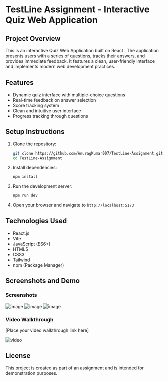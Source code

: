 # TestLine Assignment - Interactive Quiz Web Application

## Project Overview
This is an interactive Quiz Web Application built on React . The application presents users with a series of questions, tracks their answers, and provides immediate feedback. It features a clean, user-friendly interface and implements modern web development practices.

## Features
- Dynamic quiz interface with multiple-choice questions
- Real-time feedback on answer selection
- Score tracking system
- Clean and intuitive user interface
- Progress tracking through questions
  
## Setup Instructions
1. Clone the repository:
   ```bash
   git clone https://github.com/AnuragKumar007/TestLine-Assignment.git
   cd TestLine-Assignment
   ```

2. Install dependencies:
   ```bash
   npm install
   ```

3. Run the development server:
   ```bash
   npm run dev
   ```

4. Open your browser and navigate to `http://localhost:5173`

## Technologies Used
- React.js
- Vite
- JavaScript (ES6+)
- HTML5
- CSS3
- Tailwind
- npm (Package Manager)

## Screenshots and Demo
### Screenshots
![image](https://github.com/user-attachments/assets/9496c90d-b9de-4220-a980-e3fd5013ff9f)
![image](https://github.com/user-attachments/assets/63164216-d707-483d-b308-5404dcc979d9)
![image](https://github.com/user-attachments/assets/f61aba3b-616f-4bcf-bebb-b71304984d59)

### Video Walkthrough
[Place your video walkthrough link here]
<!-- [Watch the demo video](link-to-video) -->
![video](https://drive.google.com/file/d/1Dkr1MLH4dEHcXI1MzFoQYn5aQc3dF2NW/view?usp=sharing)

## License
This project is created as part of an assignment and is intended for demonstration purposes.
